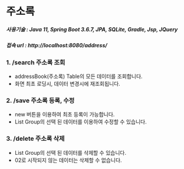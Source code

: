 # 주소록

##### 사용기술 : Java 11, Spring Boot 3.6.7, JPA, SQLite, Gradle, Jsp, JQuery
##### 접속 url : http://localhost:8080/address/

### 1. /search 주소록 조회
 - addressBook(주소록) Table의 모든 데이터를 조회합니다.
 - 화면 최초 로딩시, 데이터 변경시에 재조회됩니다.

### 2. /save 주소록 등록, 수정
 - new 버튼을 이용하여 최초 등록이 가능합니다.
 - List Group의 선택 된 데이터를 이용하여 수정할 수 있습니다.

### 3. /delete 주소록 삭제
 - List Group의 선택 된 데이터를 삭제할 수 있습니다.
 - 02로 시작되지 않는 데이터는 삭제할 수 없습니다.
